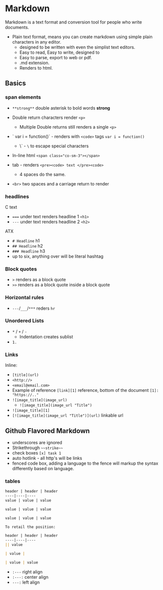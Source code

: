 # Markdown

Markdown is a text format and conversion tool for people who write documents.

+ Plain text format, means you can create markdown using simple plain characters in any editor.
  + designed to be written with even the simplist text editors.
  + Easy to read, Easy to write, designed to 
  + Easy to parse, export to web or pdf.
  + .md extension.
  + Renders to html. 

 ## Basics

 ### span elements


+ `**strong**` double asterisk to bold words **strong**
+ Double return characters render `<p>`
  + Multiple Double returns still renders a single `<p>`
+ \` var i = function()\` - renders with `<code>` tags `var i = function()`
  + \\\` - `\` to escape special characters
+ In-line html `<span class="co-sm-3"></span>`
+ tab - renders `<pre><code> text </pre><code>`
  + 4 spaces do the same. 

+ `<br>` two spaces and a carriage return to render

### headlines

C text
+ `===` under text renders headline 1 `<h1>`
+ `---` under text renders headline 2 `<h2>`

ATX

+ `# Headline` h1
+ `## Headline` h2
+ `### Headline` h3
+ up to six, anything over will be literal hashtag

### Block quotes

+ `>` renders as a block quote
+ `>>` renders as a block quote inside a block quote

### Horizontal rules

+ `---`/`___`/`***` reders `hr`


### Unordered Lists
+ `*` / `+` / `-`
  + Indentation creates sublist
+ `1. `

### Links

Inline:
+ `[title](url)`
+ `<http://>`
+ `<email@email.com>`
+ Example of reference `[link][1]` reference, bottom of the document `[1]: "https://.."`
+ `![image_title](image_url)` 
  + `![image_title](image_url "Title")`
+ `![image_title][1]`
+ `[![image_title](image_url "Title")](url)` linkable url


## Github Flavored Markdown

+ underscores are ignored
+ Strikethrough `~~strike~~`
+ check boxes `[x] task 1`
+ auto hotlink - all http's will be links
+ fenced code box, adding a language to the fence will markup the syntax differently based on language. 

### tables

```md
header | header | header
----|----|----
value | value | value

value | value | value

value | value | value

To retail the position:

header | header | header
----|----|----
|| value

| value |

| value | value

```

+ `:---` right align
+ `:---:` center align
+ `---:` left align



